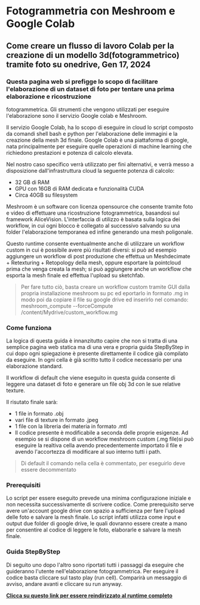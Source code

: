# Fotogrammetria con Meshroom e Google Colab

## Come creare un flusso di lavoro Colab per la creazione di un modello 3d(fotogrammetrico) tramite foto su onedrive, Gen 17, 2024  

### Questa pagina web si prefigge lo scopo di facilitare l'elaborazione di un dataset di foto per tentare una prima elaborazione e ricostruzione
fotogrammetrica. Gli strumenti che vengono utilizzati per eseguire l'elaborazione sono il servizio Google colab e Meshroom.

Il servizio Google Colab, ha lo scopo di eseguire in cloud lo script composto da comandi shell bash e python per l'elaborazione delle immagini e la creazione della mesh 3d finale. Google Colab è una piattaforma di google, nata principalmente per eseguire quelle operazioni di machine learning che richiedono prestazioni e potenza di calcolo elevata.  
      
Nel nostro caso specifico verrà utilizzato per fini alternativi, e verrà messo a disposizione dall'infrastruttura cloud la seguente potenza di calcolo:
      
  - 32 GB di RAM
  - GPU con 16GB di RAM dedicata e funzionalità CUDA
  - Circa 40GB su filesystem
      
Meshroom è un software con licenza opensource che consente tramite foto e video di effettuare una ricostruzione fotogrammetrica, basandosi sul framework AliceVision. L'interfaccia di utilizzo è basata sulla logica dei workflow, in cui ogni blocco è collegato al successivo salvando su una folder l'elaborazione temporanea ed infine generando una mesh poligonale. 

Questo runtime consente eventualmente anche di utilizzare un workflow custom in cui è possibile avere più risultati diversi: si può ad esempio aggiungere un workflow di post produzione che effettua un Meshdecimate + Retexturing + Retopology della mesh, oppure esportare la pointcloud prima che venga creata la mesh; si può aggiungere anche un workflow che esporta la mesh finale ed effettua l'upload su sketchfab.
      
> Per fare tutto ciò, basta creare un workflow custom tramite GUI dalla propria installazione meshroom su pc ed eportarlo in formato .mg in modo poi da
  copiare il file su google drive ed inserirlo nel comando: meshroom_compute --forceCompute /content/Mydrive/custom_workflow.mg
      
### Come funziona
La logica di questa guida è innanzitutto capire che non si tratta di una semplice pagina web statica ma di una vera e propria guida StepByStep in cui dopo ogni spiegazione è presente direttamente il codice già compilato da eseguire. In ogni cella è già scritto tutto il codice necessario per una elaborazione standard. 
      
Il workflow di default che viene eseguito in questa guida consente di leggere una dataset di foto e generare un file obj 3d con le sue relative texture. 

Il risutato finale sarà:
      
  - 1 file in formato .obj
  - vari file di texture in formato .jpeg
  - 1 file con la libreria dei materia in formato .mtl
  - Il codice presente è modificabile a seconda delle proprie esigenze. Ad esempio se si dispone di un workflow meshroom custom (.mg file)si può eseguire la      realtiva cella avendo precedentemente importato il file e avendo l'accortezza di modificare al suo interno tutti i path.
      
> Di default il comando nella cella è commentato, per eseguirlo deve essere decommentato

### Prerequisiti
Lo script per essere eseguito prevede una minima configurazione iniziale e non necessita successivamente di scrivere codice. Come prerequisito serve avere un'account google drive con spazio a sufficienza per fare l'upload delle foto e salvare la mesh finale. Lo script infatti utilizza come input e output due folder di google drive, le quali dovranno essere create a mano per consentire al codice di leggere le foto, elaborarle e salvare la mesh finale.
      
### Guida StepByStep
Di seguito uno dopo l'altro sono riportati tutti i passaggi da eseguire che guideranno l'utente nell'elaborazione fotogrammetrica.
Per eseguire il codice basta cliccare sul tasto play (run cell). Comparirà un messaggio di avviso, andare avanti e cliccare su run anyway.

[**Clicca su questo link per essere reindirizzato al runtime completo**]([../articles/runtime_script.ipynb](https://colab.research.google.com/github/jpo85/meshroom_colab_new/blob/main/runtime_script.ipynb))
